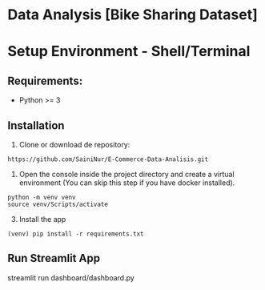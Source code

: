 # Data Analysis [Bike Sharing Dataset]

# Setup Environment - Shell/Terminal

## Requirements:

- Python >= 3

## Installation

1. Clone or download de repository:

```
https://github.com/SainiNur/E-Commerce-Data-Analisis.git
```

1. Open the console inside the project directory and create a virtual environment (You can skip this step if you have docker installed).

```git bash
python -m venv venv
source venv/Scripts/activate
```

3. Install the app

```git bash
(venv) pip install -r requirements.txt
```

## Run Streamlit App

streamlit run dashboard/dashboard.py

